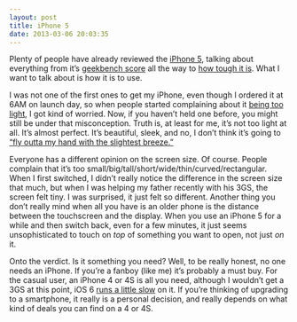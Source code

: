 ```yaml
---
layout: post
title: iPhone 5
date: 2013-03-06 20:03:35
---
```


Plenty of people have already reviewed the [iPhone
5](http://www.apple.com/iphone/), talking about everything from it’s
[geekbench score](http://browser.primatelabs.com/geekbench2/1030202) all
the way to [how tough it
is](http://appadvice.com/appnn/2012/09/the-iphone-5-is-one-pretty-tough-little-handset).
What I want to talk about is how it is to use.

I was not one of the first ones to get my iPhone, even though I ordered
it at 6AM on launch day, so when people started complaining about it
[being too
light](http://gizmodo.com/5945662/the-weirdest-thing-people-hate-about-the-iphone-5),
I got kind of worried. Now, if you haven’t held one before, you might
still be under that misconception. Truth is, at least for me, it’s not
too light at all. It’s almost perfect. It’s beautiful, sleek, and no, I
don’t think it’s going to [“fly outta my hand with the slightest
breeze.”](https://twitter.com/Rbeavs/statuses/249188103296778240)

Everyone has a different opinion on the screen size. Of course. People complain
that it’s too small/big/tall/short/wide/thin/curved/rectangular. When I
first switched, I didn’t really notice the difference in the screen size
that much, but when I was helping my father recently with his 3GS, the
screen felt tiny. I was surprised, it just felt so different. Another
thing you don’t really mind when all you have is an older phone is the
distance between the touchscreen and the display. When you use an iPhone
5 for a while and then switch back, even for a few minutes, it just
seems unsophisticated to touch on *top* of something you want to open,
not just *on* it.

Onto the verdict. Is it something you need? Well, to be really honest,
no one needs an iPhone. If you’re a fanboy (like me) it’s probably a
must buy. For the casual user, an iPhone 4 or 4S is all you need,
although I wouldn’t get a 3GS at this point, iOS 6 [runs a little
slow](http://arstechnica.com/apple/2012/09/tempting-fate-installing-ios-6-on-the-iphone-3gs/)
on it. If you’re thinking of upgrading to a smartphone, it really is a
personal decision, and really depends on what kind of deals you can find
on a 4 or 4S.
